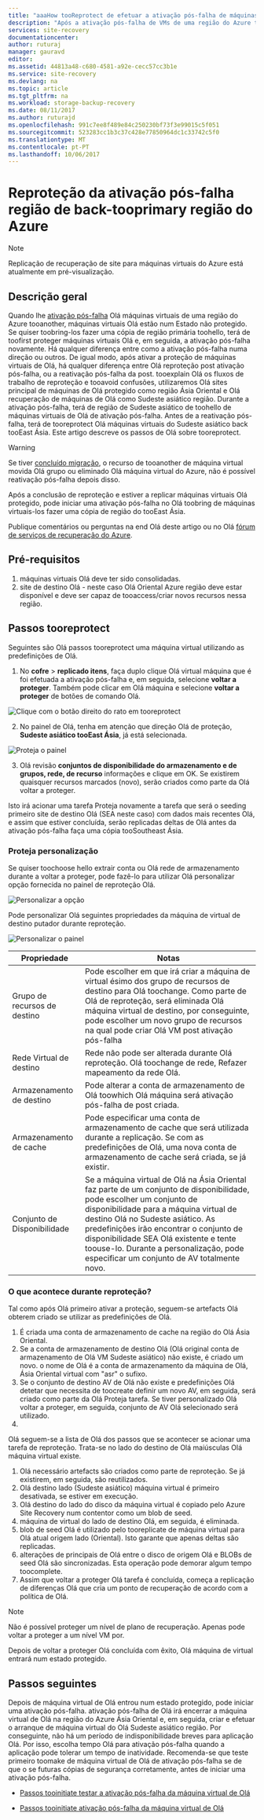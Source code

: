 ```yaml
---
title: "aaaHow tooReprotect de efetuar a ativação pós-falha de máquinas virtuais do Azure back tooprimary região do Azure | Microsoft Docs"
description: "Após a ativação pós-falha de VMs de uma região do Azure tooanother, pode utilizar máquinas do Azure Site Recovery tooprotect Olá na direção inversa. Saiba como passos Olá toodo uma reproteção antes de uma ativação pós-falha novamente."
services: site-recovery
documentationcenter: 
author: ruturaj
manager: gauravd
editor: 
ms.assetid: 44813a48-c680-4581-a92e-cecc57cc3b1e
ms.service: site-recovery
ms.devlang: na
ms.topic: article
ms.tgt_pltfrm: na
ms.workload: storage-backup-recovery
ms.date: 08/11/2017
ms.author: ruturajd
ms.openlocfilehash: 991c7ee8f489e84c250230bf73f3e99015c5f051
ms.sourcegitcommit: 523283cc1b3c37c428e77850964dc1c33742c5f0
ms.translationtype: MT
ms.contentlocale: pt-PT
ms.lasthandoff: 10/06/2017
---
```

# <a name="reprotect-from-failed-over-azure-region-back-tooprimary-region"></a>Reproteção da ativação pós-falha região de back-tooprimary região do Azure



>[!NOTE]
>
> Replicação de recuperação de site para máquinas virtuais do Azure está atualmente em pré-visualização.


## <a name="overview"></a>Descrição geral
Quando lhe [ativação pós-falha](site-recovery-failover.md) Olá máquinas virtuais de uma região do Azure tooanother, máquinas virtuais Olá estão num Estado não protegido. Se quiser toobring-los fazer uma cópia de região primária toohello, terá de toofirst proteger máquinas virtuais Olá e, em seguida, a ativação pós-falha novamente. Há qualquer diferença entre como a ativação pós-falha numa direção ou outros. De igual modo, após ativar a proteção de máquinas virtuais de Olá, há qualquer diferença entre Olá reproteção post ativação pós-falha, ou a reativação pós-falha da post.
tooexplain Olá os fluxos de trabalho de reproteção e tooavoid confusões, utilizaremos Olá sites principal de máquinas de Olá protegido como região Ásia Oriental e Olá recuperação de máquinas de Olá como Sudeste asiático região. Durante a ativação pós-falha, terá de região de Sudeste asiático de toohello de máquinas virtuais de Olá de ativação pós-falha. Antes de a reativação pós-falha, terá de tooreprotect Olá máquinas virtuais do Sudeste asiático back tooEast Ásia. Este artigo descreve os passos de Olá sobre tooreprotect.

> [!WARNING]
> Se tiver [concluído migração](site-recovery-migrate-to-azure.md#what-do-we-mean-by-migration), o recurso de tooanother de máquina virtual movida Olá grupo ou eliminado Olá máquina virtual do Azure, não é possível reativação pós-falha depois disso.

Após a conclusão de reproteção e estiver a replicar máquinas virtuais Olá protegido, pode iniciar uma ativação pós-falha no Olá toobring de máquinas virtuais-los fazer uma cópia de região do tooEast Ásia.

Publique comentários ou perguntas na end Olá deste artigo ou no Olá [fórum de serviços de recuperação do Azure](https://social.msdn.microsoft.com/forums/azure/home?forum=hypervrecovmgr).

## <a name="prerequisites"></a>Pré-requisitos
1. máquinas virtuais Olá deve ter sido consolidadas.
2. site de destino Olá - neste caso Olá Oriental Azure região deve estar disponível e deve ser capaz de tooaccess/criar novos recursos nessa região.

## <a name="steps-tooreprotect"></a>Passos tooreprotect

Seguintes são Olá passos tooreprotect uma máquina virtual utilizando as predefinições de Olá.

1. No **cofre** > **replicado itens**, faça duplo clique Olá virtual máquina que é foi efetuada a ativação pós-falha e, em seguida, selecione **voltar a proteger**. Também pode clicar em Olá máquina e selecione **voltar a proteger** de botões de comando Olá.

![Clique com o botão direito do rato em tooreprotect](./media/site-recovery-how-to-reprotect-azure-to-azure/reprotect.png)

2. No painel de Olá, tenha em atenção que direção Olá de proteção, **Sudeste asiático tooEast Ásia**, já está selecionada.

![Proteja o painel](./media/site-recovery-how-to-reprotect-azure-to-azure/reprotectblade.png)

3. Olá revisão **conjuntos de disponibilidade do armazenamento e de grupos, rede, de recurso** informações e clique em OK. Se existirem quaisquer recursos marcados (novo), serão criados como parte da Olá voltar a proteger.

Isto irá acionar uma tarefa Proteja novamente a tarefa que será o seeding primeiro site de destino Olá (SEA neste caso) com dados mais recentes Olá, e assim que estiver concluída, serão replicadas deltas de Olá antes da ativação pós-falha faça uma cópia tooSoutheast Ásia.

### <a name="reprotect-customization"></a>Proteja personalização
Se quiser toochoose hello extrair conta ou Olá rede de armazenamento durante a voltar a proteger, pode fazê-lo para utilizar Olá personalizar opção fornecida no painel de reproteção Olá.

![Personalizar a opção](./media/site-recovery-how-to-reprotect-azure-to-azure/customize.png)

Pode personalizar Olá seguintes propriedades da máquina de virtual de destino putador durante reproteção.

![Personalizar o painel](./media/site-recovery-how-to-reprotect-azure-to-azure/customizeblade.png)

|Propriedade |Notas  |
|---------|---------|
|Grupo de recursos de destino     | Pode escolher em que irá criar a máquina de virtual ésimo dos grupo de recursos de destino para Olá toochange. Como parte de Olá de reproteção, será eliminada Olá máquina virtual de destino, por conseguinte, pode escolher um novo grupo de recursos na qual pode criar Olá VM post ativação pós-falha         |
|Rede Virtual de destino     | Rede não pode ser alterada durante Olá reproteção. Olá toochange de rede, Refazer mapeamento da rede Olá.         |
|Armazenamento de destino     | Pode alterar a conta de armazenamento de Olá toowhich Olá máquina será ativação pós-falha de post criada.         |
|Armazenamento de cache     | Pode especificar uma conta de armazenamento de cache que será utilizada durante a replicação. Se com as predefinições de Olá, uma nova conta de armazenamento de cache será criada, se já existir.         |
|Conjunto de Disponibilidade     |Se a máquina virtual de Olá na Ásia Oriental faz parte de um conjunto de disponibilidade, pode escolher um conjunto de disponibilidade para a máquina virtual de destino Olá no Sudeste asiático. As predefinições irão encontrar o conjunto de disponibilidade SEA Olá existente e tente toouse-lo. Durante a personalização, pode especificar um conjunto de AV totalmente novo.         |


### <a name="what-happens-during-reprotect"></a>O que acontece durante reproteção?

Tal como após Olá primeiro ativar a proteção, seguem-se artefacts Olá obterem criado se utilizar as predefinições de Olá.
1. É criada uma conta de armazenamento de cache na região do Olá Ásia Oriental.
2. Se a conta de armazenamento de destino Olá (Olá original conta de armazenamento de Olá VM Sudeste asiático) não existe, é criado um novo. o nome de Olá é a conta de armazenamento da máquina de Olá, Ásia Oriental virtual com "asr" o sufixo.
3. Se o conjunto de destino AV de Olá não existe e predefinições Olá detetar que necessita de toocreate definir um novo AV, em seguida, será criado como parte da Olá Proteja tarefa. Se tiver personalizado Olá voltar a proteger, em seguida, conjunto de AV Olá selecionado será utilizado.
4.

Olá seguem-se a lista de Olá dos passos que se acontecer se acionar uma tarefa de reproteção. Trata-se no lado do destino de Olá maiúsculas Olá máquina virtual existe.

1. Olá necessário artefacts são criados como parte de reproteção. Se já existirem, em seguida, são reutilizados.
2. Olá destino lado (Sudeste asiático) máquina virtual é primeiro desativada, se estiver em execução.
3. Olá destino do lado do disco da máquina virtual é copiado pelo Azure Site Recovery num contentor como um blob de seed.
4. máquina de virtual do lado de destino Olá, em seguida, é eliminada.
5. blob de seed Olá é utilizado pelo tooreplicate de máquina virtual para Olá atual origem lado (Oriental). Isto garante que apenas deltas são replicadas.
6. alterações de principais de Olá entre o disco de origem Olá e BLOBs de seed Olá são sincronizadas. Esta operação pode demorar algum tempo toocomplete.
7. Assim que voltar a proteger Olá tarefa é concluída, começa a replicação de diferenças Olá que cria um ponto de recuperação de acordo com a política de Olá.

> [!NOTE]
> Não é possível proteger um nível de plano de recuperação. Apenas pode voltar a proteger a um nível VM por.

Depois de voltar a proteger Olá concluída com êxito, Olá máquina de virtual entrará num estado protegido.

## <a name="next-steps"></a>Passos seguintes

Depois de máquina virtual de Olá entrou num estado protegido, pode iniciar uma ativação pós-falha. ativação pós-falha de Olá irá encerrar a máquina virtual de Olá na região do Azure Ásia Oriental e, em seguida, criar e efetuar o arranque de máquina virtual do Olá Sudeste asiático região. Por conseguinte, não há um período de indisponibilidade breves para aplicação Olá. Por isso, escolha tempo Olá para ativação pós-falha quando a aplicação pode tolerar um tempo de inatividade. Recomenda-se que teste primeiro toomake de máquina virtual de Olá de ativação pós-falha se de que o se futuras cópias de segurança corretamente, antes de iniciar uma ativação pós-falha.

-   [Passos tooinitiate testar a ativação pós-falha da máquina virtual de Olá](site-recovery-test-failover-to-azure.md)

-   [Passos tooinitiate ativação pós-falha da máquina virtual de Olá](site-recovery-failover.md)
